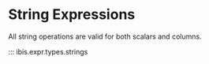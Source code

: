 # String Expressions

All string operations are valid for both scalars and columns.

::: ibis.expr.types.strings

